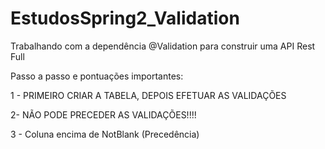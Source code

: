 # EstudosSpring2_Validation
Trabalhando com a dependência @Validation para construir uma API Rest Full 


Passo a passo e pontuações importantes:

1 - PRIMEIRO CRIAR A TABELA, DEPOIS EFETUAR AS VALIDAÇÕES


2- NÃO PODE PRECEDER AS VALIDAÇÕES!!!!


3 - Coluna encima de NotBlank (Precedência)
